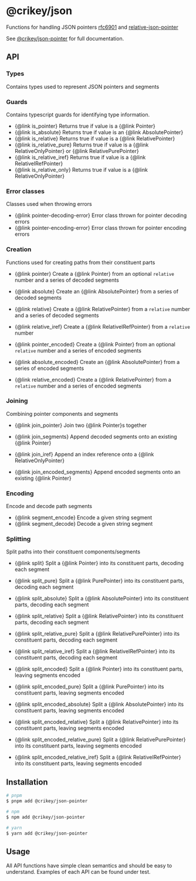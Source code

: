 # @crikey/json

Functions for handling JSON pointers [rfc6901](https://www.rfc-editor.org/rfc/rfc6901.html) and [relative-json-pointer](https://datatracker.ietf.org/doc/html/draft-luff-relative-json-pointer-00)

See [@crikey/json-pointer](https://whenderson.github.io/json-mono/modules/_crikey_json_pointer.html) for full documentation.

## API

### Types
Contains types used to represent JSON pointers and segments

### Guards
Contains typescript guards for identifying type information.

* {@link is_pointer} Returns true if value is a {@link Pointer}
* {@link is_absolute} Returns true if value is an {@link AbsolutePointer}
* {@link is_relative} Returns true if value is a {@link RelativePointer}
* {@link is_relative_pure} Returns true if value is a {@link RelativeOnlyPointer} or {@link RelativePurePointer}
* {@link is_relative_iref} Returns true if value is a {@link RelativeIRefPointer}
* {@link is_relative_only} Returns true if value is a {@link RelativeOnlyPointer}

### Error classes
Classes used when throwing errors

* {@link pointer-decoding-error} Error class thrown for pointer decoding errors
* {@link pointer-encoding-error} Error class thrown for pointer encoding errors

### Creation
Functions used for creating paths from their constituent parts

* {@link pointer} Create a {@link Pointer} from an optional `relative` number and a series of decoded segments
* {@link absolute} Create an {@link AbsolutePointer} from a series of decoded segments
* {@link relative} Create a {@link RelativePointer} from a `relative` number and a series of decoded segments
* {@link relative_iref} Create a {@link RelativeIRefPointer} from a `relative` number

* {@link pointer_encoded} Create a {@link Pointer} from an optional `relative` number and a series of encoded segments
* {@link absolute_encoded} Create an {@link AbsolutePointer} from a series of encoded segments
* {@link relative_encoded} Create a {@link RelativePointer} from a `relative` number and a series of encoded segments

### Joining
Combining pointer components and segments

* {@link join_pointer} Join two {@link Pointer}s together
* {@link join_segments} Append decoded segments onto an existing {@link Pointer}
* {@link join_iref} Append an index reference onto a {@link RelativeOnlyPointer}

* {@link join_encoded_segments} Append encoded segments onto an existing {@link Pointer}

### Encoding
Encode and decode path segments

* {@link segment_encode} Encode a given string segment
* {@link segment_decode} Decode a given string segment

### Splitting
Split paths into their constituent components/segments

* {@link split} Split a {@link Pointer} into its constituent parts, decoding each segment
* {@link split_pure} Split a {@link PurePointer} into its constituent parts, decoding each segment
* {@link split_absolute} Split a {@link AbsolutePointer} into its constituent parts, decoding each segment
* {@link split_relative} Split a {@link RelativePointer} into its constituent parts, decoding each segment
* {@link split_relative_pure} Split a {@link RelativePurePointer} into its constituent parts, decoding each segment
* {@link split_relative_iref} Split a {@link RelativeIRefPointer} into its constituent parts, decoding each segment

* {@link split_encoded} Split a {@link Pointer} into its constituent parts, leaving segments encoded
* {@link split_encoded_pure} Split a {@link PurePointer} into its constituent parts, leaving segments encoded
* {@link split_encoded_absolute} Split a {@link AbsolutePointer} into its constituent parts, leaving segments encoded
* {@link split_encoded_relative} Split a {@link RelativePointer} into its constituent parts, leaving segments encoded
* {@link split_encoded_relative_pure} Split a {@link RelativePurePointer} into its constituent parts, leaving segments encoded
* {@link split_encoded_relative_iref} Split a {@link RelativeIRefPointer} into its constituent parts, leaving segments encoded

## Installation

```bash
# pnpm
$ pnpm add @crikey/json-pointer

# npm
$ npm add @crikey/json-pointer

# yarn
$ yarn add @crikey/json-pointer
```

## Usage

All API functions have simple clean semantics and should be easy to understand.
Examples of each API can be found under test.

